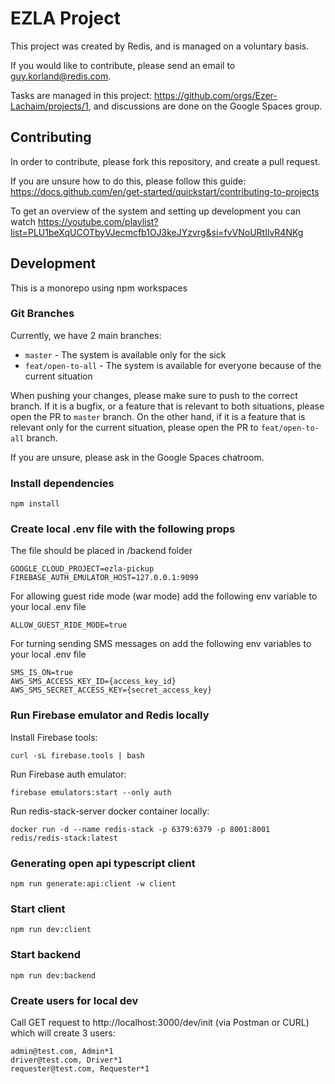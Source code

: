 # EZLA Project

This project was created by Redis, and is managed on a voluntary basis.

If you would like to contribute, please send an email to <a href="mailto:guy.korland@redis.com">guy.korland@redis.com</a>.

Tasks are managed in this project: https://github.com/orgs/Ezer-Lachaim/projects/1, and discussions are done on the Google Spaces group.

## Contributing

In order to contribute, please fork this repository, and create a pull request.

If you are unsure how to do this, please follow this guide: https://docs.github.com/en/get-started/quickstart/contributing-to-projects

To get an overview of the system and setting up development you can watch https://youtube.com/playlist?list=PLU1beXqUCOTbyVJecmcfb1OJ3keJYzvrg&si=fvVNoURtIlvR4NKg

## Development

This is a monorepo using npm workspaces

### Git Branches
Currently, we have 2 main branches:
- `master` - The system is available only for the sick
- `feat/open-to-all` - The system is available for everyone because of the current situation

When pushing your changes, please make sure to push to the correct branch.
If it is a bugfix, or a feature that is relevant to both situations, please open the PR to `master` branch.
On the other hand, if it is a feature that is relevant only for the current situation, please open the PR to `feat/open-to-all` branch.

If you are unsure, please ask in the Google Spaces chatroom.

### Install dependencies
```
npm install
```

### Create local .env file with the following props
The file should be placed in /backend folder
```
GOOGLE_CLOUD_PROJECT=ezla-pickup
FIREBASE_AUTH_EMULATOR_HOST=127.0.0.1:9099
```
For allowing guest ride mode (war mode) add the following env variable to your local .env file
```
ALLOW_GUEST_RIDE_MODE=true
```
For turning sending SMS messages on add the following env variables to your local .env file
```
SMS_IS_ON=true
AWS_SMS_ACCESS_KEY_ID={access_key_id}
AWS_SMS_SECRET_ACCESS_KEY={secret_access_key}
```

### Run Firebase emulator and Redis locally
Install Firebase tools:
```
curl -sL firebase.tools | bash
```
Run Firebase auth emulator:
```
firebase emulators:start --only auth
```

Run redis-stack-server docker container locally:
```
docker run -d --name redis-stack -p 6379:6379 -p 8001:8001 redis/redis-stack:latest
```

### Generating open api typescript client
```
npm run generate:api:client -w client
```

### Start client
```
npm run dev:client
```

### Start backend
```
npm run dev:backend
```

### Create users for local dev
Call GET request to http://localhost:3000/dev/init (via Postman or CURL) which will create 3 users:
```
admin@test.com, Admin*1
driver@test.com, Driver*1
requester@test.com, Requester*1
```
